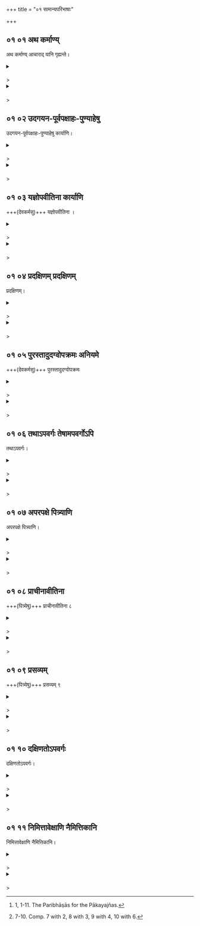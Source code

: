 +++
title = "०१ सामान्यपरिभाषाः"

+++


## ०१ ०१ अथ कर्माण्य्

<div class="js_include" includetitle="false" newlevelforh1="3" unfilled url="/vedAH_yajuH/taittirIyam/sUtram/ApastambaH/gRhyam/sUtra-pAThaH/vishvAsa-prastutiH/01_sAmAnyaparibhAShAH/01_01_atha_karmANy.md">

अथ कर्माण्य् आचाराद् यानि गृह्यन्ते।

</div>

<div class="js_include collapsed" newlevelforh1="4" title="सर्वाष् टीकाः" unfilled url="/vedAH_yajuH/taittirIyam/sUtram/ApastambaH/gRhyam/sUtra-pAThaH/sarvASh_TIkAH/01_sAmAnyaparibhAShAH/01_01_atha_karmANy.md">

<details><summary><h4></h4>></summary>
<details><summary>Oldenberg</summary>

1. [^1]  Now (follow) the ceremonies (the knowledge of) which is derived from practice (and not from the Śruti).

[^1]:  1, 1-11. The Paribhāṣās for the Pākayajñas.
</details>

<details><summary>हरदत्तः</summary>

नमो रुद्राय यद्गृह्यमापस्तम्बेन निर्मितम् ।
क्रियते हरदत्तेन तस्य वृत्तिरनाकुला ॥
द्विप्रकाराणि कर्माणि–श्रुतिलक्षणानि आचारलक्षणानि च ।
तत्र श्रुतिलक्षणानि व्याख्यातानि ।
**अथे**दानीं **यानि** कर्माणि विवाहप्रभृतीनि **आचारात्** प्रयोगात् **गृह्यन्ते** ज्ञायन्ते, न प्रत्यक्षश्रुतेः, तानि व्याख्यास्यामः ।
किं प्रयोजनं सूत्रस्य? स्मार्तानां कर्मणां अधिकारः ।
तेन उदगयनादिनियमः -"सर्वत्र स्वयं प्रज्वलितेऽग्नाव्"(आप.गृ.८-५.) इत्येवमादीनि च गार्ह्येष्वेव कर्मसु भवन्ति, न श्रौतेषु ।
अत्राथशब्देन श्रौतोपदेशानन्तरं स्मार्तोपदेशं करिष्यामीति वदन् तदपेक्षामस्य दर्शयति ।
तत्र याः परिभाषाः "स त्रयाणां वर्णानां"(आप.परि १-२.) "मन्त्रान्तैः कर्मादीन् सन्निपातयेत्"(आप.परि.२-१.)"रौद्र, राक्षस"(आप.परि. २-९.) "तदिदं सर्वप्रायश्चित्त"मित्येवमाद्यास्ता इहापि भवन्ति (इदंकार्याणि) ॥
</details>

<details><summary>सुदर्शनः</summary>

यो वर्णैरिज्यते नित्यैः कर्मभिश्चोदितैर्निजैः ।
तेभ्योऽ(१) पवर्गदो यश्च तं नमाम्यद्वयं हरिम्(२) ॥१॥
आपस्तम्बमुनिं वन्दे मन्दधीहितकाम्यया ।
योऽनुष्ठेयपदार्थानां क्रमकल्पमकल्पयत् ॥२॥
यत्कृतं वेदवद्भाष्यमाद्रियन्ते विपश्चितः ।
स कपर्दी चिरं जीयाद्वेदवेदार्थतत्त्ववित् ॥३॥
सुदर्शनार्यः(३)कुरुते गृह्यतात्पर्यनिर्णयम्(४) ।
केवलं वैदिकश्रद्धाप्रेरितो मन्दधीरपि ॥४॥

अथशब्द आनन्तर्यार्थः । तदर्थं पूर्ववृत्तमुच्यते । इह हि यज्ञा एकविंशतिभेदाः । तत्र च सप्त पाकयज्ञसंस्थाः- औपासनहोमो, वैश्वदेवं, पार्वण, मष्टका, मासिश्राद्धं, सर्पबलिं, रीशानबलिरिति ।
सप्त च हविर्यज्ञसंस्थाः–अग्निहोत्रं, दर्शपूर्णमासा, वाग्रयणं, चातुर्मास्यानि, निरूढपशुबन्धस्, सौत्रामणिः, पिण्डपितृयज्ञादयो दर्वीहोमा इति ।
(५)सप्तैव च सोमसंस्थाः–अग्निष्टोमो,ऽत्यग्निष्टोम, उक्थ्य, ष्षोडशी, वाजपेयो,ऽतिरात्रोऽप्तोर्याम इति ।
एते च नित्याः नियतप्रदोषादिकालीनजीवननिमित्तका इत्यर्थः ।
कुत एते नित्याः? "जायमानो वै ब्राह्मणस्त्रिभिर्ऋणवा जायते ब्रह्मचर्येणर्षिभ्यो यज्ञेन देवेभ्यः प्रजया पितृभ्यः", (तै.सं.६-३-१०.) इत्यत्र "यज्ञेन" इत्यकवचनं "यज्ञं व्याख्यास्यामः"(आप.परि.१-१.) इतिवत् जात्यभिप्रायं मन्यमानस्य भगवतो वसिष्ठस्य "नैयमिकं ह्येतदृणत्रयं संस्तुतम्" (व.सं.११-४७.) इति वचनेन एषामवश्यानुष्ठेयत्वावगमात् ।
तथा "सायं प्रातरत ऊर्ध्वम्"(आप.गृ. ७-१९.) "यावज्जीवमग्निहोत्रं जुहोति," "वसन्ते ज्योतिष्टोमेन यजेत"(आप.श्रौ.१०-२-५.) इत्येवमादिभिः,"अहरहः प्रवृज्यते"( तै.ब्रा. २-१-३.), अर्धमासेऽर्धमासे प्रवृज्यते"(तै.बार.३-२-८.), "पुनर्भक्ष्योऽस्य सोमपीथो भवति" (तै.ब्रा. ३-२-३). इत्येवमादिभिः, (१) कर्मण्यारम्भन्यायेन च प्रयोगाभ्यासावगमात् ।
तथैव सोमस्येषट्यादेश्चाकरणे ऐन्द्राग्नपशुविभ्रष्टेष्ट्यादि प्रायश्चित्तविधानेन प्रत्यवायोत्पत्त्यवगमात् ।
तथैव"स एतांश्चतुर्होतॄनात्मस्परणानपश्यत्" (तै.ब्रा.२-३-७.) इति अग्निहोत्रादिसोमान्तानामात्मनिष्क्रयणार्थत्वावगमात् ।
न तु सौर्यादिवत्(२) केवलं काम्याः उक्तहेतूनां सर्वेषामनुपपत्तेः ।
यत एवैते नित्याः अत एव "अनाहिताग्निता स्तेयम्" (मनु.११-६५. ) इत्यनाहिताग्निताया उपपातकगणे पाठः ।
अत एव नित्याधिकारविधिप्रयुक्तमाधानम् ।
काम्यसिद्धिस्तु नित्यानुष्टानेनैव गुणफलाधिकारविधया प्रासङ्गिकी भवतु ।

मीमांसकमत्या तु यद्यपि काम्याधिकारविधिप्रयुक्तमाधानं, काम्यानुष्ठानेन च नित्यसिद्धिः(३) प्रसङ्गात् ; तथापि कल्पसूत्रकाराणां प्रक्रियया साधिकारत्वेन (४)प्रयुक्तिशक्तियोग्यतया अन्यतोऽप्रयुक्तौ नित्याधिकारविधिप्रयुक्तिरप्युपपन्ना ।
यथा (५)विवरणमते स्वविधिप्रयुक्तमध्ययनमिति ।
तस्मात् मन्दमध्यमोत्कृष्टबुद्धिभिस्(६)सर्वैरपि त्रैवर्णिकैरेतेऽवश्यं कर्तव्याः ।
ते च नानासाधनका नानाशाखान्तरस्थाङ्गका मीमांसान्यायसहस्रनिर्धार्यवचनव्यक्तिका मन्दबुद्धिभिरिदानीन्तनैर्(७) दुर्ज्ञानाः अज्ञाने चानुष्ठातुमशक्ताः कथञ्चन प्रत्यवेयुरिति कृपाविष्टचेतस्कतया सूत्रकारेण "यज्ञं व्याख्यास्यामः" (आप.परि.१-१. ) इति परिभाषायामेकविंशतियज्ञान् सामान्यतः (८)संक्षेपतश्च व्याखायाय तावन्मात्रेणानुष्ठानानुपयोगात् "अथातो दर्शपूर्णमासौ" (आप.श्रौ.१-१) इत्यारभ्य श्रौता हविर्यज्ञास्सोमसंस्थाः (९)
क्षामवत्यादयो नैमित्तिकाः प्रसङ्गात् काम्याश्च (१०)विशेषतो व्याख्याताः ॥
अथ अनन्तरम् ।
**आचारात्**– आङित्युपसर्गस्य अविच्छेदो व्याप्तिरभिप्रेतोऽर्थः ।
चारः चरणं कर्मसु प्रवर्तनम्, "पिण्डपितृयज्ञेन चरन्ति" (आप.श्रौ.१-७-२. ) इत्यादौ दर्शनात् ।
तेन यत्सर्वेषु देशेषु सर्वेषु कोलेषु च सर्वैस्त्रैविद्यवृद्धैश्शिष्टैर्लौकिकप्रयोजनाभावेऽप्यविच्छिन्नमवि(१)गानेनाद्रियमाणं, अतएव मूलान्तरासम्भावात् स्वमूलभूतवेदानुमाने लिङ्गभूतं कर्मसु प्रवर्तनं स आचारः ।
तस्मादाचारात् अनुमितैर्वेदैः यानि औपासनहोमादीनि पाकयज्ञशब्दवाच्यानि पाणिग्रहणादीनि च यज्ञेष्वधिकारिष्यमाणदेहसंस्कारार्थानि **कर्माणि गृह्यन्ते** ज्ञायन्ते कर्तव्यत्वेन तानि व्याख्यास्याम इति शेषः ।
यत एव आचारानुमेयवेदावगम्यानि गार्ह्याणि कर्माणि अत एव तेभ्यः प्रथममनुष्ठेयेभ्योऽपि पूर्व श्रौतानां व्याख्यानं कृतम् ; प्रत्यश्रुतिविहितेषु जिज्ञासायाः प्रथमभावित्वात्, अनुमितवेदार्थजिज्ञासाया(२)श्चरमभावित्वात्, जिज्ञासाशान्त्यर्थत्वाच्च व्याख्यानस्येति ।
अत्र च आचारादित्याचारेणोपलक्ष्य गार्ह्याणि कर्माणि वदन्नेवं ज्ञापयति– इह साक्षादनिबद्धानामपि येषां "जमदग्नीनां तु पञ्चावत्तम्" (आप.श्रौ.२-१८-२. ) इत्यादीनां पदार्थानामाचारः कृत्स्नदेशादिव्याप्तस्स्यात् तेऽपि वेदमूला एवेति ।
कृत्स्नदेशादिव्याप्तिश्चाधिकपौनरुक्त्यादिभिश्श्रौते दर्शनेन गृह्यान्तरैर्धर्मशास्त्रैः न्यायबलेन सम्प्रदायविद्व्याख्यातृवचनैर्वा निश्चेतव्या ।
इदं चाधिकारसूत्रम् ।
यान्यङ्गान्युत्तरत्र "पुरस्तादुदग्वोपक्रमः" (आप.गृ १-५.) इत्यादीनि वक्ष्यन्ते तेषां गार्ह्यकर्मार्थतां, श्रौतानां सार्वत्रिकाणामपि स्वतोऽनिदमर्थतां च ज्ञापयितुम् ।
एतच्च(३) समानोपदेशातिदेशयोरभावात् ॥
केचित् — कर्माणीत्येतद्गृह्ये वक्ष्यमाणान्यस्मच्चरणार्थान्येव, न  तु धर्मशब्दाधिकृतधर्मशास्त्रोक्तवत्सर्वार्थानि ।
तथा श्रौतानन्तरं गार्ह्याधिकारः श्रौतोक्तसार्वत्रिकधर्मामामिह प्राप्त्यर्थ इति ॥
</details>
</details>

</div>

<div class="js_include collapsed" newlevelforh1="4" title="मूलम्" unfilled url="/vedAH_yajuH/taittirIyam/sUtram/ApastambaH/gRhyam/sUtra-pAThaH/mUlam/01_sAmAnyaparibhAShAH/01_01_atha_karmANy.md">

<details><summary><h4></h4>></summary>

अथ कर्माण्य् आचाराद् यानि गृह्यन्ते।

</details>

</div>

## ०१ ०२ उदगयन-पूर्वपक्षाहः-पुण्याहेषु

<div class="js_include" includetitle="false" newlevelforh1="3" unfilled url="/vedAH_yajuH/taittirIyam/sUtram/ApastambaH/gRhyam/sUtra-pAThaH/vishvAsa-prastutiH/01_sAmAnyaparibhAShAH/01_02_udagayana-pUrvapaxAhaH-puNyAheShu.md">

उदगयन-पूर्वपक्षाहः-पुण्याहेषु कार्याणि।

</div>

<div class="js_include collapsed" newlevelforh1="4" title="सर्वाष् टीकाः" unfilled url="/vedAH_yajuH/taittirIyam/sUtram/ApastambaH/gRhyam/sUtra-pAThaH/sarvASh_TIkAH/01_sAmAnyaparibhAShAH/01_02_udagayana-pUrvapaxAhaH-puNyAheShu.md">

<details><summary><h4></h4>></summary>
<details><summary>Oldenberg</summary>

2. They should be performed during the northern course of the sun, on days of the first fortnight (of the month), on auspicious days,
</details>

<details><summary>हरदत्तः</summary>

उदगयनादिविधानं दक्षिणायनादिप्रतिषेधार्थम् ।
समुच्चयश् चोदगयनादीनां न विकल्पः ।
**पुण्याहाः** देवनक्षत्राणि ज्योतिश्शास्त्रे प्रसिद्धानि यमनक्षत्राणि च तद्-विहितानि ।
</details>

<details><summary>सुदर्शनः</summary>

उदगयनादयः प्रसिद्धाः ।
पुण्याहास् त्व् अह्नो नवधा विभक्तस्यायुजो भागाः–प्रातस्सङ्गव(१) मध्याह्नापराह्णसांयशब्दवाच्याः पुण्यनक्षत्रापरपर्यायाः पञ्च ।
"समानस्याह्नः पञ्च पुण्यानि नक्षत्राणि" (तै. ब्रा.१-५-३) 'मित्रस्य सङ्गवः ।
तत्पुण्यं तेजस्स्व्यहः' (तै. ब्रा.१-५-३.) इत्यादिश्रुतेः ।
युग्मास्त्वश्लीलाः, "चत्वार्यश्लीलानि" (तै. ब्रा.१-५-३.) इति श्रुतेः ।

केचित् कृत्तिकादिविशाखान्तानि देवनक्षत्राणि पुण्याहाः, 'यान्येव देवनश्रत्राणि । तेषु कुर्वीत यत्कारी स्यात् । पुण्याह एव कुरुते' (तै. ब्रा.१-५-२.) इति श्रुतेः ।

उदगयनेत्यादिरयं समासो द्वन्द्वः । तेषु कार्याणि । गार्ह्याणीति शेषः ।

एषां समुच्चयः न विकल्पः ।

एतच् च सामान्यविधानं तत्र तत्र विशेष-विधानेनापोद्यते नियम्यते च ।

एवम् उदग्-अयनादीनां विधाने सत्य् अपि क्वचिदनियमः प्रतिभासते । "सर्व ऋतवो विवाहस्य" (आप. गृ. २-१२.) इति वचनाद् यदा दक्षिणायनेऽपि विवाहस् स्यात् तदा समावर्तनं तत्-काल-समीपकाल एव । इतरथा उदगयन-समावृत्तस्य शरदि विवाहे सति बहु-काल-व्यवधाने,"अनाश्रमी न तिष्ठेत दिनम् एकमपि द्विजः" । (दक्षसं.अ. १. ) इति निषेधातिक्रम-प्रसङ्गात् ।

किञ्च आश्वलायनगृह्ये "उदगयन आपूर्यमाण-पक्षे कल्याणे नक्षत्रे चौल-कर्मोपनयन-गोदान-विवाहाः" (आश्व. गृ. १-५.) इत्यत्र चौलविकारत्वादेव गोदानस्य उदगयनप्राप्तौ पुनस्तत्र तद्विधिः तद्विकारान्तरे समावर्तने उदगयन-नियम-निवृत्त्यर्थ इति गम्यते ।

तथा बौधायनीये समावर्तनस्य चौल-विकारत्वाद् एव आपूर्यमाण-पक्षप्राप्तौ पुनस् तत्र तद्विधिर्(२) उदगयनानियमार्थ इति गम्यते । तथा गृहनिर्माणप्रवेशयोः ज्योतिश्-शास्त्रे दक्षिणायनस्यापि विधानात् अविगीतशिष्टाचाराच् च उदगयनानियमः ।

तथा अपरपक्षेऽप्यापञ्चम्याः ज्योतिश्-शास्त्राद् एव शिष्टाः कर्माणि आचरन्ति। तथैव ज्योतिश्-शास्त्राद् अन्न-प्राशन(३)-गृहनिर्माण-प्रवेशान् रात्राव् अप्याचरन्ति । तथैव यदा पुण्याहाः ज्यौतिषोक्त-दोषोपहताः तदा अश्लीलेष्व् अपि  तदुक्त-गुण-युक्तेषु(४) अविगानेन कर्माण्य् आचरन्ति ।

ज्योतिश्शास्त्रम् अपि (१) वेदाङ्गत्वाद् अगृह्यमाण-कारणत्वात्, शिष्ट-परिगृहीतत्वाच् च कल्पसूत्रादिवद् आदरणीयम् एव । निर्णये तु शिष्टाः प्रमाणं सर्वत्र ॥
</details>
</details>

</div>

<div class="js_include collapsed" newlevelforh1="4" title="मूलम्" unfilled url="/vedAH_yajuH/taittirIyam/sUtram/ApastambaH/gRhyam/sUtra-pAThaH/mUlam/01_sAmAnyaparibhAShAH/01_02_udagayana-pUrvapaxAhaH-puNyAheShu.md">

<details><summary><h4></h4>></summary>

उदगयन-पूर्वपक्षाहः-पुण्याहेषु कार्याणि।

</details>

</div>

## ०१ ०३ यज्ञोपवीतिना कार्याणि

<div class="js_include" includetitle="false" newlevelforh1="3" unfilled url="/vedAH_yajuH/taittirIyam/sUtram/ApastambaH/gRhyam/sUtra-pAThaH/vishvAsa-prastutiH/01_sAmAnyaparibhAShAH/01_03_yajnopavItinA_kAryANi.md">

+++(देवकर्मसु)+++ यज्ञोपवीतिना ।

</div>

<div class="js_include collapsed" newlevelforh1="4" title="सर्वाष् टीकाः" unfilled url="/vedAH_yajuH/taittirIyam/sUtram/ApastambaH/gRhyam/sUtra-pAThaH/sarvASh_TIkAH/01_sAmAnyaparibhAShAH/01_03_yajnopavItinA_kAryANi.md">

<details><summary><h4></h4>></summary>
<details><summary>Oldenberg</summary>

3. With the sacrificial cord suspended over (the sacrificer's) left shoulder.
</details>

<details><summary>हरदत्तः</summary>

कार्याणि इत्यनुवर्तते ॥
</details>

<details><summary>सुदर्शनः</summary>

कार्याणीति सम्बन्धः ।
ननु यज्ञोपवीतं पाकयज्ञेषु "प्रागपवर्गाणि" (आप. प.२-५. ) इत्यादिना सिद्धम् ।
विवाहादिहोमेषु जपादिषु च "होमे जप्यकर्मणि" (आप. ध. १-१-१५.) इत्यादिना ।
अतोऽत्रैतद्विधिर्व्यर्थः ।
सत्यम्; यत्राप्राप्ति(२)र्हेमन्तप्रत्यवरोहणादिषु तत्रायं विधिस्सार्थ एव ॥
</details>
</details>

</div>

<div class="js_include collapsed" newlevelforh1="4" title="मूलम्" unfilled url="/vedAH_yajuH/taittirIyam/sUtram/ApastambaH/gRhyam/sUtra-pAThaH/mUlam/01_sAmAnyaparibhAShAH/01_03_yajnopavItinA_kAryANi.md">

<details><summary><h4></h4>></summary>

यज्ञोपवीतिना।

</details>

</div>

## ०१ ०४ प्रदक्षिणम् प्रदक्षिणम्

<div class="js_include" includetitle="false" newlevelforh1="3" unfilled url="/vedAH_yajuH/taittirIyam/sUtram/ApastambaH/gRhyam/sUtra-pAThaH/vishvAsa-prastutiH/01_sAmAnyaparibhAShAH/01_04_pradaxiNam_pradaxiNam.md">

प्रदक्षिणम्।

</div>

<div class="js_include collapsed" newlevelforh1="4" title="सर्वाष् टीकाः" unfilled url="/vedAH_yajuH/taittirIyam/sUtram/ApastambaH/gRhyam/sUtra-pAThaH/sarvASh_TIkAH/01_sAmAnyaparibhAShAH/01_04_pradaxiNam_pradaxiNam.md">

<details><summary><h4></h4>></summary>
<details><summary>Oldenberg</summary>

4. (The rites should be performed) from left to right.
</details>

<details><summary>हरदत्तः</summary>

प्रदक्षिणं च तानि कर्तव्यानि दक्षिणं पाणिं प्रतिगतं प्रदक्षिणम् ।
उदाहरणं परिस्तरणादि ।
ननु–तदिदमुभयमविधेयं, पूर्वमेव श्रौतेषु विहितत्वात् "दैवानी"ति (आप. प. २-१५) तत्रोच्यते, इह मानुषेषु जातकर्मादिष्वप्येतयोः प्रवृत्तिरिष्यते(३)तदर्थमयमारम्भः ।
</details>

<details><summary>सुदर्शनः</summary>

कार्याणीत्येव सम्बन्धः ।
इदं तु प्रादक्षिण्यं पाकयज्ञेषु तत्कोटिषु च विवाहादिषु परिभाषासिद्धमपि(४)
तद्व्यतिरिक्तगार्ह्यार्थं विधीयते ।
"तथापवर्गः" (आप.गृ.१–६.) इति चेत्थमेव ॥
</details>
</details>

</div>

<div class="js_include collapsed" newlevelforh1="4" title="मूलम्" unfilled url="/vedAH_yajuH/taittirIyam/sUtram/ApastambaH/gRhyam/sUtra-pAThaH/mUlam/01_sAmAnyaparibhAShAH/01_04_pradaxiNam_pradaxiNam.md">

<details><summary><h4></h4>></summary>

प्रदक्षिणम्।

</details>

</div>

## ०१ ०५ पुरस्तादुदग्वोपक्रमः अनियमे

<div class="js_include" includetitle="false" newlevelforh1="3" unfilled url="/vedAH_yajuH/taittirIyam/sUtram/ApastambaH/gRhyam/sUtra-pAThaH/vishvAsa-prastutiH/01_sAmAnyaparibhAShAH/01_05_purastAdudagvopakramaH_aniyame.md">

+++(देवकर्मसु)+++ पुरस्तादुदग्वोपक्रमः

</div>

<div class="js_include collapsed" newlevelforh1="4" title="सर्वाष् टीकाः" unfilled url="/vedAH_yajuH/taittirIyam/sUtram/ApastambaH/gRhyam/sUtra-pAThaH/sarvASh_TIkAH/01_sAmAnyaparibhAShAH/01_05_purastAdudagvopakramaH_aniyame.md">

<details><summary><h4></h4>></summary>
<details><summary>Oldenberg</summary>

5. The beginning should be made on the east side or on the north side,
</details>

<details><summary>हरदत्तः</summary>

अनियमे नियमार्थमिदं वचनम् ।
दक्षिणतः पश्चाद्वोपक्रामो माभूदिति ।
परिस्तरणाद्येवोदाहरणम् ॥
</details>

<details><summary>सुदर्शनः</summary>

कार्य इति शेषः ।
अयं तु सर्वेष्वपि यज्ञायज्ञरूपगार्ह्येष्वप्राप्तत्वाद्विधीयते ॥
</details>
</details>

</div>

<div class="js_include collapsed" newlevelforh1="4" title="मूलम्" unfilled url="/vedAH_yajuH/taittirIyam/sUtram/ApastambaH/gRhyam/sUtra-pAThaH/mUlam/01_sAmAnyaparibhAShAH/01_05_purastAdudagvopakramaH_aniyame.md">

<details><summary><h4></h4>></summary>

पुरस्तादुदग्वोपक्रमः।

</details>

</div>

## ०१ ०६ तथाऽपवर्गः तेषामपवर्गोऽपि

<div class="js_include" includetitle="false" newlevelforh1="3" unfilled url="/vedAH_yajuH/taittirIyam/sUtram/ApastambaH/gRhyam/sUtra-pAThaH/vishvAsa-prastutiH/01_sAmAnyaparibhAShAH/01_06_tathA-pavargaH_teShAmapavargo-pi.md">

तथाऽपवर्गः।

</div>

<div class="js_include collapsed" newlevelforh1="4" title="सर्वाष् टीकाः" unfilled url="/vedAH_yajuH/taittirIyam/sUtram/ApastambaH/gRhyam/sUtra-pAThaH/sarvASh_TIkAH/01_sAmAnyaparibhAShAH/01_06_tathA-pavargaH_teShAmapavargo-pi.md">

<details><summary><h4></h4>></summary>
<details><summary>Oldenberg</summary>

6. And also the end.
</details>

<details><summary>हरदत्तः</summary>

तेषामपवर्गोऽपि तथा प्रत्येतव्यः ।
पुरस्तादुदग्वेत्यर्थः ।
अपवर्गः परिसमाप्तिः ।
न चात्र उपक्रमापवर्गयोः समानमिदं नियमनं क्रियते — पुरस्तादुपक्रान्ते तत्रैव समाप्यं उदगारभ्यं च तत्रैवेति ।
किं तर्हि यथासंभवं प्रवृत्तिः, तद्यथा परिस्तरणस्य पुरस्तादुपक्रान्तस्य तत्रैवापवर्गासम्भवादुदगपवर्गः ।
तत्रापवर्गविधेरानर्थक्यं, श्रौतेष्वेव परिभाषितत्वात् "प्रागपवर्गाण्युदगपवर्गाणि वे"ति (आप.प. २-१५.) ।
उच्यते ।
यद्यपवर्गविधिः पुनरिह नारभ्यते, अपरेणाग्निं द्वे कुटी कृत्वेऽ(आप.गृ.१२-१४)त्यत्र दक्षिणापवर्गता प्राप्नोति, अत्रोपक्रमस्योदग्गतत्वनियमात् ।
अतो विप्रतिषेधे अपवर्गबलीयस्त्वं यथा स्यादित्ययमारम्भः ।
अन्यथा प्रदक्षिणपरिभाषया सामान्यपरिभाषा बाध्यते किञ्चिद्दैवानि कर्माणीति तत्र विशेषितम् ।
अत्र मानुषेषु कर्मादिष्वपि प्राप्त्यर्थोऽपवर्गनियमः ॥
</details>

<details><summary>सुदर्शनः</summary>

पुरस्तादुदग्वा क्रियापरिसमाप्तिः कार्येत्यर्थः ।
ननु– "पुरस्तादुदग्वोपक्रमः" इति विधेरेव समन्तपरिषेकादावर्थसिद्धत्वान्नारब्धव्यं तथापवर्गः, इति ।
न; अनारभ्यमाणेऽस्मिन् सूत्रे प्राचीलेखोत्पवनादेरुदीचीलेखा(१) कुटीकरणादेश्चापवर्गः प्रत्यक् दक्षिणा च स्यात् ।
अतस्तद्बाधनायेदमारब्धव्यमेव ।
केचित्—प्राचीनानां लेखानामुदगुपक्रमः, उदीचीनां च प्रागपवर्गः, अग्निपरिस्तरणवदुभयविध्यसम्भवात्(२) इति ॥
</details>
</details>

</div>

<div class="js_include collapsed" newlevelforh1="4" title="मूलम्" unfilled url="/vedAH_yajuH/taittirIyam/sUtram/ApastambaH/gRhyam/sUtra-pAThaH/mUlam/01_sAmAnyaparibhAShAH/01_06_tathA-pavargaH_teShAmapavargo-pi.md">

<details><summary><h4></h4>></summary>

तथाऽपवर्गः।

</details>

</div>

## ०१ ०७ अपरपक्षे पित्र्याणि

<div class="js_include" includetitle="false" newlevelforh1="3" unfilled url="/vedAH_yajuH/taittirIyam/sUtram/ApastambaH/gRhyam/sUtra-pAThaH/vishvAsa-prastutiH/01_sAmAnyaparibhAShAH/01_07_aparapaxe_pitryANi.md">

अपरपक्षे पित्र्याणि।

</div>

<div class="js_include collapsed" newlevelforh1="4" title="सर्वाष् टीकाः" unfilled url="/vedAH_yajuH/taittirIyam/sUtram/ApastambaH/gRhyam/sUtra-pAThaH/sarvASh_TIkAH/01_sAmAnyaparibhAShAH/01_07_aparapaxe_pitryANi.md">

<details><summary><h4></h4>></summary>
<details><summary>Oldenberg</summary>

7. [^2]  Ceremonies belonging to the Fathers (are performed) in the second fortnight (of the month),

[^2]:  7-10. Comp. 7 with 2, 8 with 3, 9 with 4, 10 with 6.
</details>

<details><summary>हरदत्तः</summary>

+++(सम्पादकटिप्पनी - इदम् सूत्रम् दशमे व्याख्यातम्।)+++
</details>

<details><summary>सुदर्शनः</summary>

+++(सम्पादकटिप्पनी - इदम् सूत्रम् दशमे व्याख्यातम्।)+++
</details>
</details>

</div>

<div class="js_include collapsed" newlevelforh1="4" title="मूलम्" unfilled url="/vedAH_yajuH/taittirIyam/sUtram/ApastambaH/gRhyam/sUtra-pAThaH/mUlam/01_sAmAnyaparibhAShAH/01_07_aparapaxe_pitryANi.md">

<details><summary><h4></h4>></summary>

अपरपक्षे पित्र्याणि।

</details>

</div>

## ०१ ०८ प्राचीनावीतिना

<div class="js_include" includetitle="false" newlevelforh1="3" unfilled url="/vedAH_yajuH/taittirIyam/sUtram/ApastambaH/gRhyam/sUtra-pAThaH/vishvAsa-prastutiH/01_sAmAnyaparibhAShAH/01_08_prAchInAvItinA.md">

+++(पित्र्येषु)+++ प्राचीनावीतिना ८

</div>

<div class="js_include collapsed" newlevelforh1="4" title="सर्वाष् टीकाः" unfilled url="/vedAH_yajuH/taittirIyam/sUtram/ApastambaH/gRhyam/sUtra-pAThaH/sarvASh_TIkAH/01_sAmAnyaparibhAShAH/01_08_prAchInAvItinA.md">

<details><summary><h4></h4>></summary>
<details><summary>Oldenberg</summary>

8. With the sacrificial cord suspended over the right shoulder,
</details>

<details><summary>हरदत्तः</summary>

+++(सम्पादकटिप्पनी - इदम् सूत्रम् दशमे व्याख्यातम्।)+++
</details>

<details><summary>सुदर्शनः</summary>

+++(सम्पादकटिप्पनी - इदम् सूत्रम् दशमे व्याख्यातम्।)+++
</details>
</details>

</div>

<div class="js_include collapsed" newlevelforh1="4" title="मूलम्" unfilled url="/vedAH_yajuH/taittirIyam/sUtram/ApastambaH/gRhyam/sUtra-pAThaH/mUlam/01_sAmAnyaparibhAShAH/01_08_prAchInAvItinA.md">

<details><summary><h4></h4>></summary>

प्राचीनावीतिना।

</details>

</div>

## ०१ ०९ प्रसव्यम्

<div class="js_include" includetitle="false" newlevelforh1="3" unfilled url="/vedAH_yajuH/taittirIyam/sUtram/ApastambaH/gRhyam/sUtra-pAThaH/vishvAsa-prastutiH/01_sAmAnyaparibhAShAH/01_09_prasavyam.md">

+++(पित्र्येषु)+++ प्रसव्यम् ९

</div>

<div class="js_include collapsed" newlevelforh1="4" title="सर्वाष् टीकाः" unfilled url="/vedAH_yajuH/taittirIyam/sUtram/ApastambaH/gRhyam/sUtra-pAThaH/sarvASh_TIkAH/01_sAmAnyaparibhAShAH/01_09_prasavyam.md">

<details><summary><h4></h4>></summary>
<details><summary>Oldenberg</summary>

9. From right to left,
</details>

<details><summary>हरदत्तः</summary>

+++(सम्पादकटिप्पनी - इदम् सूत्रम् दशमे व्याख्यातम्।)+++
</details>

<details><summary>सुदर्शनः</summary>

+++(सम्पादकटिप्पनी - इदम् सूत्रम् दशमे व्याख्यातम्।)+++
</details>
</details>

</div>

<div class="js_include collapsed" newlevelforh1="4" title="मूलम्" unfilled url="/vedAH_yajuH/taittirIyam/sUtram/ApastambaH/gRhyam/sUtra-pAThaH/mUlam/01_sAmAnyaparibhAShAH/01_09_prasavyam.md">

<details><summary><h4></h4>></summary>

प्रसव्यम्।

</details>

</div>

## ०१ १० दक्षिणतोऽपवर्गः

<div class="js_include" includetitle="false" newlevelforh1="3" unfilled url="/vedAH_yajuH/taittirIyam/sUtram/ApastambaH/gRhyam/sUtra-pAThaH/vishvAsa-prastutiH/01_sAmAnyaparibhAShAH/01_10_daxiNato-pavargaH.md">

दक्षिणतोऽपवर्गः।

</div>

<div class="js_include collapsed" newlevelforh1="4" title="सर्वाष् टीकाः" unfilled url="/vedAH_yajuH/taittirIyam/sUtram/ApastambaH/gRhyam/sUtra-pAThaH/sarvASh_TIkAH/01_sAmAnyaparibhAShAH/01_10_daxiNato-pavargaH.md">

<details><summary><h4></h4>></summary>
<details><summary>Oldenberg</summary>

10. Ending in the south.
</details>

<details><summary>हरदत्तः</summary>

पितृदैवत्यकर्माण्यपरपक्षे कार्याणि ।
"मासिश्राद्धस्यापरपक्षे"(आप.गृ. २१.१.) "या माध्याः पौर्णमास्या उपरिष्टाद्व्यष्टकेति" (आप. गृ.२१-१०.) तत्रापरपक्ष उपदिष्टः ।
इदं तु नियमनं यानि गयाश्राद्धादीनि देशविशेषेण पात्रविशेषेण काम्यान्युपदिष्टानि अस्माभिश्च परिगृहीतानिपार्वणे क्रान्तादीनीत्यत्र तेष्वपरपक्षप्राप्त्यर्थं च।
तेन पूर्वपक्षे मृतस्यापरपक्ष एकोद्दिष्टं कर्तव्यं न त्वेकादशेऽहनि ।
अनुष्ठानञ्चै(त्वे)कादशेऽहनि ।
मासिश्राद्धस्यापरपक्षविधेः प्रयोजनं तत्रैव वक्ष्यामः ।
अयं चापरपक्षविधिः कृत्स्नस्योदगयनादेरपवादो न पूर्वस्मादुदग्वा यथायोगम् ।
उदाहरणं परिस्तरणादि ।
तदिदं प्राचीनावीत्यादित्रयमविधेयम् ।
श्रौतेष्वेव परिभाषितत्वात्; उच्यते— "यज्ञोपवीतिना प्रदक्षिणं" "तथापवर्ग" इत्येताः परिभाषा अविशेषेणात्र प्रकरणे पठिताः सामान्यपरिभाषाया बाधितत्वात् पित्र्येष्वपि प्राप्नुवन्ति तद्बाधार्थमिदम् ।
अत्र च येषां पित्र्याणां स्वातन्त्र्येण स्वकाले प्रवृत्तिः तेषामेवायं प्राचीनावीतविधिः नत्वन्यत्राङ्गत्वेन प्रयुज्यमानानाम् ।
तेन दैवेषु मानुषेषु च कर्मसु "पितरः पितामहा" इत्यत्र यज्ञोपवीतमेव भवति ।
**अपर आह–** "तस्मादभ्याताना वैश्वदेवा"(तै.सं.३-४-५. ) इति दर्शनात् "पितरः पितामहा" इत्यस्यापि पित्र्यत्वादेव प्राचीनावीतस्याप्रसङ्गः इति ।
तथा "अपरपक्षे पित्र्याणी"त्यस्मिन्नधिकारे (१)अभिहितं प्राचीनावीतमविशेषेण पित्र्ये कर्मणि साङ्गे प्रवर्तते ।
तेन पित्र्ये आज्यभागान्ते कर्मणि जयादौ च प्राचीनावीतमेव भवति ॥
</details>

<details><summary>सुदर्शनः</summary>

कार्याणीत्येव ।
अयं च विधिस्स्वतन्त्रपित्र्योद्देशेन ।
(२)अङ्गानां तु सहप्रयोज्यानां मुख्यकालत्वेन कालविध्यपेक्षाऽभावात् ।
एष च न पूर्वपक्षमात्रापवादः ।
किं तर्हि? सर्वापवादार्थं विध्यन्तरम् ।
आः!कुत एतद्ज्ञायते ? ।
"न च नक्तं श्राद्धं कुर्वीत" (आप.ध. २-१७-२३.) इति ज्ञापनात् ।
(३)यदि ह्ययं पूर्वपक्षमात्रापवादस्स्यात्, तत उदगयनादीनां त्रयाणामपवादाभावाद्रात्रावप्रसक्तेः प्रतिषेधो न स्यात्, (४) अस्ति च प्रतिषेधः, इत्यतो ज्ञायते विध्यन्तरमेवेति ।
प्रयोजनं त्वविशेषेण दक्षिणायनेऽप्यपरपक्षेऽह्नि काम्यश्राद्धानि कर्तव्यानीति ।
मासिश्राद्धं तु "मासि मासि कार्यम्" (आप. धर्म.२-२६-४.) इति (५)वीप्सया दक्षिणायनेऽपि सिद्धमेव ।
नन्वस्मिन् सति "मासिश्राद्धस्यापरपक्षे" (आप.गृ.२१-१.) इति विधिः किमर्थः? ।
नियमार्थः ।
तथा हि– अपरपक्ष एव मासिश्राद्धम्, न पुनर्दैवान्मानुषाद्वा(१) विघातादपरपक्षेऽतिक्रान्ते "सर्वोऽपरपक्षः पूर्णमासस्य" इत्यादिवत् पूर्वपक्षेऽपि कर्तव्यम् ।
किन्तु प्रारब्धस्मार्तनित्यकर्मव्यापत्तौ प्रायश्चित्तमेव ।
तच्च "भूर्भुवस्सुवस्स्वाहा" इत्येको होमस्सर्वप्रायश्चित्ताख्यः ।
"यद्यविज्ञाता सर्वव्यापद्वा भूर्भुवस्स्वरिति सर्वा अनुद्रुत्याहवनीय एव जुहुयात्" (ऐ.ब्रा. २४-३४.) इति बह्वृचश्रुतेः ।
अयं चात्रौपासने, नैमित्तिकैकविधिपरश्रुतिस्थाहवनीयशब्दस्य न्यायतो निमित्तवत्कर्मार्ताग्निमात्रप्रदर्शनार्थत्वात् ।
उपवासश्च कार्यः ।
वेदोदितानां नित्यानां कर्मणां समतिक्रमे ।
स्नातकव्रतलोपे च प्रायश्चित्तमभोजनम् ॥
(मनु. ११-२०३.) इति मनुवचनात् ।
(२)आतमितोः प्राणायामश्च, "नियमातिक्रमे वान्यस्मिन्" (आप. ध.२-१२-१८. ) इति वचनात् ।
एतोषां समुच्चय एव न विकल्पः, "एकस्मिन् दोषे श्रूयमाणानि प्रायश्चित्तानि समभ्युच्चीयेरन्" (आप. श्रौ. ९-१-२.) इति दर्शितत्वात् ।
प्रसङ्गादन्येषां लोपेऽपि प्रायश्चित्तमुच्यते ।
एवमन्येषामपि प्रारब्धानां प्रायश्चित्तं पाकयज्ञानां व्यापत्तौ, गौणकालेऽप्यतिक्रान्ते ।
गौणकाले तु सर्वप्रायश्चित्तपूर्वकं तेऽनुष्ठेयाः ।
औपासनहोमस्य तु बहुकालातिक्रमे अष्टभ्यो होमकालेभ्यः पूर्वं प्रत्येकं सर्वप्रायश्चित्तपूर्वकं (३) अतीता होमाः कर्तव्याः ।
अत्रोपवासप्राणायामयोराचारो न दृश्यते ।
ऊर्ध्वं तु धार्यमाणेऽप्यग्नौ "अनुगतो मन्थ्यः" (आप.गृ. ५-१५.)
इत्याद्यग्न्युत्पत्तिप्रायश्चित्ते भवतः, "चतूरात्रमहूयमानोऽग्निर्लौकिकस्सम्पद्यते" इति वचनात् ।
यदि पुनरालस्यादिनोत्सन्नाग्निरेव चिरकालं वर्तेत तदा स्मृत्यन्तरतस्तत्कालानुरूपं कृच्छ्रादिकं होमद्रव्यदानं च वेदितव्यम् ।
स्वकाले अनारब्धानां तु पाकयज्ञानां सर्वप्रायश्चित्तं हुत्वाऽऽरम्भः कर्तव्यः ॥
(४)केचित्—पाकयज्ञानां (५)स्वकालेष्वनारम्भे आरब्धानां चाकरणे गौणकालातिक्रमे च चतुर्गृहीतेनाज्येन सग्रहेण सप्तहोत्रा जुह्वति ।
यद्यपि "सप्तहोत्रा यज्ञविभ्रष्टं याजयेच्चतुर्गृहीतेनाज्येन" (आप. श्रौ.१४-१४-११.) इति श्रौतो दर्वीहोमः यज्ञविभ्रषे युक्तः, तथापि "एषा वा अनाहिताग्नेरिष्टिर्यच्चतुर्होतारः" (आप.श्रौ.१४-१३-२.) इत्युपक्रम्य "आहिताग्नेस्तान् प्रतियादुभयोरितरान्" (आप. श्रौ. १४-१५-५.)
इत्युपसंहारात्, गार्ह्ये विभ्रेषे आहत्य प्रायश्चित्तविधानेनापेक्षितत्वाच्च तद्विभ्रेषेऽपि युक्त एवेति ।
तत्तु कपर्दिस्वामिनोक्तम् ॥
जातकर्मादीनां तु (१)स्वकालातिक्रमे सर्वप्रायश्चित्तपूर्वकं तदनुष्ठानम् ।
कर्माङ्गानां तु लोपे सर्वप्रायश्चित्तं प्राणायामश्च ।
अनुष्ठानं चारादुपकारकाणामाकर्मसमाप्तेः ।
द्रव्यसंस्काराणां तु द्रव्योपयोगात् पूर्वमेव सम्भवताम् ।
पाकयज्ञेष्वाग्निहोत्रिक(२)विधौ चोपनयने चाङ्गव्यापत्तौ "भुवस्स्वाहा" इति तत्त(३)त्कर्माङ्गाग्नौ होमः ।
"अनाज्ञातम्" इति तिसृभिश्च होमो जपो वा ।
भुवरनाज्ञातविध्यर्थयोर्विकल्पो वा, "ब्राह्मणावेक्षो विधिः" (आप.गृ.२-११.) इति "श्रुतितस्संस्कारः" (आप. धर्म.२-१-८.) इति श्रौतप्रायश्चित्तप्राप्त्यर्थत्वात् ।
ननु–"भुवः" इति दक्षिणाग्नौ "अनाज्ञातं" इति चाहवनीये ।
सत्यम्, इह तयोरग्न्योरभावात् नैमित्तिकानामप्यङ्गत्वेनेतराङ्गवत् प्रधानाग्नौ होमस्य युक्तत्वाच्च ॥

(४) केचित् सर्वेषु गार्ह्यकर्मसु तदङ्गेषु च भ्रेषे "अनुक्तमन्यतो ग्राह्यम्" इति न्यायेन गृह्यान्तरोक्तानि प्रायश्चित्तान्याहुः, तच्चिन्त्यम् ॥
अलं प्रासङ्गिकेन ।
प्रकृतमुच्यते ।
यत्तु "अपरपक्षस्यापराह्णश्श्रेयान्" (आप. धर्म.२-१६-५.) इति, तदपराह्णविधानार्थमनुवादः, यथा पात्नीवते "सर्वत्रानुवषट्कारो द्विदैवत्यर्तुग्रहादित्यसावित्रपात्नीवतवर्जम्" (आप. श्रौ. १२-१४-२.) इत्यनुवषट्काराभावे प्राप्तेऽपि "अपि वोपांश्वनुवषट्कुर्यात्" (आप. श्रौ.१३-१४-९,१०.) इति ।
"सर्वेष्वेवापरपक्षस्याहस्सु" (आप.धर्म. २-१६-७.) इति त्वहर्विशेषणार्थम् ।
अपरपक्षस्याहस्स्वेव मासिश्राद्धं, न पूर्वपक्षस्याहस्सु विकलपेनाप्यभिमतमिति ।
इतरथा आशौचादतिक्रान्तेऽपरपक्षे
दैवात् पितॄणां श्राद्धे तु आशौचं जायते यदि ।
आशौचेऽथ व्यतीते वै तेभ्यश्श्राद्धं प्रदीयते ॥
इति स्मृत्यन्तरात् कदाचित् पूर्वपक्षस्याहस्स्वपि विकल्पेनेदं स्यात् ।
नित्यश्राद्धं तु "एवं संवत्सरम्" (आप. ध.२-१८-१२) इति
अत्यन्त(४) संयोगे द्वितीयाबलात् पूर्वपक्षेऽपि ॥७॥
पित्र्याणि कार्याणीति शेषः ।
इदंतु वासोविन्यासभेदविधानं स्वतन्त्रास्वतन्त्रसर्वपित्र्यार्थम्, "प्राचीनावीतिना पित्र्याणि" इत्यनेन वाक्येन अविशेषावगमात्, उद्देश्ये पित्र्यमात्रे लब्धे अधिकाप्रकृत(१) स्वातन्त्र्यविवक्षायां वाक्यभेदापत्तेः, अङ्गेष्वपि प्राचीनावीते विधेये "अपरपक्षे पित्र्याणि" इतिवदनपेक्षितत्वाभावाच्च ।
तेन यानि स्वतन्त्राणि यथा प्रधानाहुतयः, यानि चास्वतन्त्राणि यथा द्वितीयनिमार्जनादीनि, तानि सर्वाण्येव प्राचीनावीतिना कार्याणि ।
इत्थमेव "यज्ञोपवीतिना" इत्यपि ।
तेन पित्र्याङ्गान्यपि दैवान्याघारादीनि यज्ञोपवीतिनैव ।
इतराङ्गानां तु पात्रप्रयोगादीनां तत्तत्प्रधानवदेव ॥
केचित्–अङ्गानां प्रधानधर्मता(२) न्याय्येति पित्र्याङ्गानि दैवान्यपि प्राचीनावीतिना, दैवाङ्गानि पित्र्याण्यपि यज्ञोपवीतिनेति, तच्चिन्त्यम् ॥  ८ ॥
तथैव शेषः ॥९॥
अत्र "प्राचीनावीती" (आप.परि. २.१६.) इत्यादिपरिभाषया एषां त्रयाणामपि सिद्धत्वात्
अपाकयज्ञनित्यषोडशश्राद्धाद्यर्थो विधिः ॥१०॥

"प्राचीनावीतिना प्रसव्यं दक्षिणतोऽपवर्ग" इति पूर्वसूत्रेण सम्बन्धः ।
</details>
</details>

</div>

<div class="js_include collapsed" newlevelforh1="4" title="मूलम्" unfilled url="/vedAH_yajuH/taittirIyam/sUtram/ApastambaH/gRhyam/sUtra-pAThaH/mUlam/01_sAmAnyaparibhAShAH/01_10_daxiNato-pavargaH.md">

<details><summary><h4></h4>></summary>

दक्षिणतोऽपवर्गः।

</details>

</div>

## ०१ ११ निमित्तावेक्षाणि नैमित्तिकानि

<div class="js_include" includetitle="false" newlevelforh1="3" unfilled url="/vedAH_yajuH/taittirIyam/sUtram/ApastambaH/gRhyam/sUtra-pAThaH/vishvAsa-prastutiH/01_sAmAnyaparibhAShAH/01_11_nimittAvexANi_naimittikAni.md">

निमित्तावेक्षाणि नैमित्तिकानि।

</div>

<div class="js_include collapsed" newlevelforh1="4" title="सर्वाष् टीकाः" unfilled url="/vedAH_yajuH/taittirIyam/sUtram/ApastambaH/gRhyam/sUtra-pAThaH/sarvASh_TIkAH/01_sAmAnyaparibhAShAH/01_11_nimittAvexANi_naimittikAni.md">

<details><summary><h4></h4>></summary>
<details><summary>Oldenberg</summary>

11. Ceremonies occasioned by special occurrences (are performed) according as their occasions demand.
</details>

<details><summary>हरदत्तः</summary>

**निमित्तानि** - यानि **नैमित्तिकानि** कर्माणि, तानि निमित्तम् अवेक्ष्य तद् अनन्तरम् एव कर्तव्यानि, न तत्र +उदगयनाद्य्-अपेक्षा ।

"अगारस्थूणाविरोहण" (आप.गृ. २३-९.) इत्य् उदाहरणानि ।  
तत्रामावास्यायां निशायाम् इति वचनात् तावान् उत्कर्षः ।

गृहप्रवेशनं नैमित्तिकमिति केचित् ।  
नेत्यन्ये ॥११॥
</details>

<details><summary>सुदर्शनः</summary>

**नैमित्तिकान्य्** आग्रयणातिथ्य-सीमन्तादीनि **निमित्तावेक्षाणि** ।  
**निमित्तानि** व्रीहि-पाकादीन्य् एवानुष्ठाने ऽवेक्षन्ते नोदग्-अयनादीनीत्य् अर्थः ।  
अत्रापि सम्भवतः पूर्व-पक्षादेर् नापवादः ॥११॥
</details>
</details>

</div>

<div class="js_include collapsed" newlevelforh1="4" title="मूलम्" unfilled url="/vedAH_yajuH/taittirIyam/sUtram/ApastambaH/gRhyam/sUtra-pAThaH/mUlam/01_sAmAnyaparibhAShAH/01_11_nimittAvexANi_naimittikAni.md">

<details><summary><h4></h4>></summary>

निमित्तावेक्षाणि नैमित्तिकानि।

</details>

</div>
